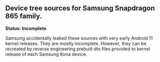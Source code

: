 ## **Device tree sources for Samsung Snapdragon 865 family.**

**Status: Incomplete**

Samsung accidentally leaked these sources with very early Android 11 kernel releases. They are mostly incomplete.
However, they can be recreated by reverse engineering prebuilt dts files provided to kernel release of each Samsung Kona device.
